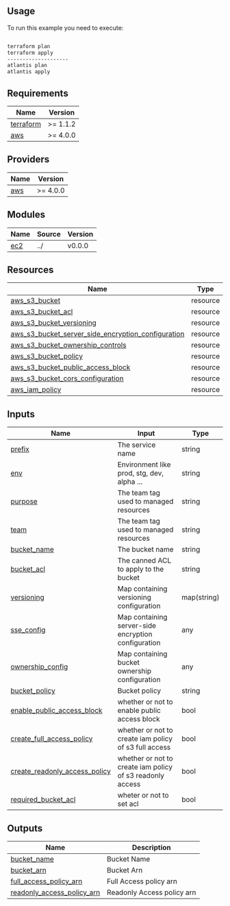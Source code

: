 ## Usage

To run this example you need to execute:

```bash

terraform plan
terraform apply
--------------------
atlantis plan
atlantis apply
```

<!-- BEGINNING OF PRE-COMMIT-TERRAFORM DOCS HOOK -->
## Requirements

| Name | Version |
|------|---------|
| <a name="requirement_terraform"></a> [terraform](#requirement\_terraform) | >= 1.1.2 |
| <a name="requirement_aws"></a> [aws](#requirement\_aws) | >= 4.0.0 |

## Providers

| Name | Version |
|------|---------|
| <a name="provider_aws"></a> [aws](#provider\_aws) | >= 4.0.0 |

## Modules

| Name | Source | Version |
|------|--------|---------|
| <a name="ec2"></a> [ec2](#ec2) | ../ | v0.0.0 |


## Resources

| Name | Type | Require |
|------|------|--------|
| [aws\_s3\_bucket]() | resource | * |
| [aws\_s3\_bucket_acl]() | resource | * |
| [aws\_s3\_bucket\_versioning]() | resource | * |
| [aws\_s3\_bucket\_server\_side\_encryption\_configuration]() | resource | * |
| [aws\_s3\_bucket\_ownership\_controls]() | resource | * |
| [aws\_s3\_bucket\_policy]() | resource | * |
| [aws\_s3\_bucket\_public\_access\_block]() | resource | * |
| [aws\_s3\_bucket\_cors\_configuration]() | resource | * |
| [aws\_iam\_policy]() | resource | * |

## Inputs

| Name | Input | Type |
|------|------|------|
| [prefix]() | The service name | string |
| [env]() | Environment like prod, stg, dev, alpha ... | string |
| [purpose]() | The team tag used to managed resources | string |
| [team]() | The team tag used to managed resources | string |
| [bucket\_name]() | The bucket name | string |
| [bucket\_acl]() | The canned ACL to apply to the bucket | string |
| [versioning]() | Map containing versioning configuration | map(string) |
| [sse\_config]() | Map containing server-side encryption configuration | any |
| [ownership\_config]() | Map containing bucket ownership configuration | any |
| [bucket\_policy]() | Bucket policy | string |
| [enable\_public\_access\_block]() | whether or not to enable public access block | bool |
| [create\_full\_access\_policy]() | whether or not to create iam policy of s3 full access | bool |
| [create\_readonly\_access\_policy]() | whether or not to create iam policy of s3 readonly access | bool |
| [required\_bucket\_acl]() | wheter or not to set acl | bool |


## Outputs

| Name | Description |
|------|-------------|
| [bucket\_name]() | Bucket Name |
| [bucket\_arn]() | Bucket Arn |
| [full\_access\_policy\_arn]() | Full Access policy arn |
| [readonly\_access\_policy\_arn]() | Readonly Access policy arn |
<!-- END OF PRE-COMMIT-TERRAFORM DOCS HOOK -->
